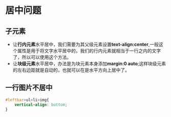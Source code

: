 # 居中问题

## 子元素
* 让**行内元素**水平居中，我们需要为其父级元素设置**text-align:center**,一般这个属性是用于将文字水平居中的，我们的行内元素就相当于一行之内的文字了，所以可以使用这个方法。
* 让**块级元素**水平居中，办法是为块元素本身添加**margin:0 auto**;这样块级元素的左右边距就是自动的，也就可以在是水平方向上居中了。

##  一行图片不居中
```css
#leftbar>ul>li>img{
	vertical-align: bottom;
}
```